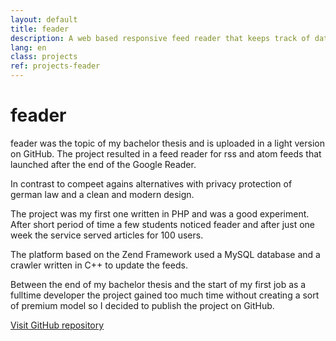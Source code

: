 ```yaml
---
layout: default
title: feader
description: A web based responsive feed reader that keeps track of data privacy and user experience.
lang: en
class: projects
ref: projects-feader
---
```

# feader

feader was the topic of my bachelor thesis and is uploaded in a light version on
GitHub. The project resulted in a feed reader for rss and atom feeds that launched
after the end of the Google Reader.

In contrast to compeet agains alternatives with privacy protection of german law
and a clean and modern design.

The project was my first one written in PHP and was a good experiment. After short
period of time a few students noticed feader and after just one week the service
served articles for 100 users.

The platform based on the Zend Framework used a MySQL database and a crawler written
in C++ to update the feeds.

Between the end of my bachelor thesis and the start of my first job as a fulltime
developer the project gained too much time without creating a sort of premium model
so I decided to publish the project on GitHub.

<a href="https://github.com/schaechinger/feader">Visit GitHub repository</a>
